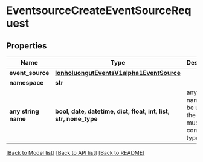 # EventsourceCreateEventSourceRequest


## Properties
Name | Type | Description | Notes
------------ | ------------- | ------------- | -------------
**event_source** | [**IonholuongutEventsV1alpha1EventSource**](IonholuongutEventsV1alpha1EventSource.md) |  | [optional] 
**namespace** | **str** |  | [optional] 
**any string name** | **bool, date, datetime, dict, float, int, list, str, none_type** | any string name can be used but the value must be the correct type | [optional]

[[Back to Model list]](../README.md#documentation-for-models) [[Back to API list]](../README.md#documentation-for-api-endpoints) [[Back to README]](../README.md)


